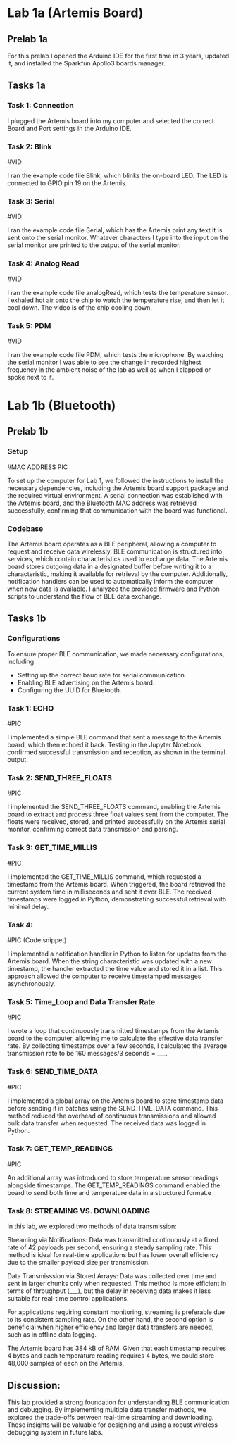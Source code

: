 
# Lab 1a (Artemis Board)

## Prelab 1a

For this prelab I opened the Arduino IDE for the first time in 3 years, updated it, and installed the Sparkfun Apollo3 boards manager. 

## Tasks 1a

### Task 1: Connection

I plugged the Artemis board into my computer and selected the correct Board and Port settings in the Arduino IDE.

### Task 2: Blink

#VID

I ran the example code file Blink, which blinks the on-board LED. The LED is connected to GPIO pin 19 on the Artemis. 

### Task 3: Serial

#VID

I ran the example code file Serial, which has the Artemis print any text it is sent onto the serial monitor. Whatever characters I type into the input on the serial monitor are printed to the output of the serial monitor.

### Task 4: Analog Read

#VID

I ran the example code file analogRead, which tests the temperature sensor. I exhaled hot air onto the chip to watch the temperature rise, and then let it cool down. The video is of the chip cooling down.

### Task 5: PDM

#VID

I ran the example code file PDM, which tests the microphone. By watching the serial monitor I was able to see the change in recorded highest frequency in the ambient noise of the lab as well as when I clapped or spoke next to it. 

# Lab 1b (Bluetooth)

## Prelab 1b
### Setup

#MAC ADDRESS PIC

To set up the computer for Lab 1, we followed the instructions to install the necessary dependencies, including the Artemis board support package and the required virtual environment. A serial connection was established with the Artemis board, and the Bluetooth MAC address was retrieved successfully, confirming that communication with the board was functional.

### Codebase

The Artemis board operates as a BLE peripheral, allowing a computer to request and receive data wirelessly. BLE communication is structured into services, which contain characteristics used to exchange data. The Artemis board stores outgoing data in a designated buffer before writing it to a characteristic, making it available for retrieval by the computer. Additionally, notification handlers can be used to automatically inform the computer when new data is available. I analyzed the provided firmware and Python scripts to understand the flow of BLE data exchange.

## Tasks 1b

### Configurations

To ensure proper BLE communication, we made necessary configurations, including:
- Setting up the correct baud rate for serial communication.
- Enabling BLE advertising on the Artemis board.
- Configuring the UUID for Bluetooth.


### Task 1: ECHO

#PIC

I implemented a simple BLE command that sent a message to the Artemis board, which then echoed it back. Testing in the Jupyter Notebook confirmed successful transmission and reception, as shown in the terminal output.

### Task 2: SEND_THREE_FLOATS

#PIC

I implemented the SEND_THREE_FLOATS command, enabling the Artemis board to extract and process three float values sent from the computer. The floats were received, stored, and printed successfully on the Artemis serial monitor, confirming correct data transmission and parsing.    

### Task 3: GET_TIME_MILLIS

#PIC

I implemented the GET_TIME_MILLIS command, which requested a timestamp from the Artemis board. When triggered, the board retrieved the current system time in milliseconds and sent it over BLE. The received timestamps were logged in Python, demonstrating successful retrieval with minimal delay.

### Task 4: 

#PIC (Code snippet)

I implemented a notification handler  in Python to listen for updates from the Artemis board. When the string characteristic was updated with a new timestamp, the handler extracted the time value and stored it in a list. This approach allowed the computer to receive timestamped messages asynchronously.

### Task 5: Time_Loop and Data Transfer Rate

#PIC

I wrote a loop that continuously transmitted timestamps from the Artemis board to the computer, allowing me to calculate the effective data transfer rate. By collecting timestamps over a few seconds, I calculated the average transmission rate to be 160 messages/3 seconds = ___.

### Task 6: SEND_TIME_DATA

#PIC

I implemented a global array on the Artemis board to store timestamp data before sending it in batches using the SEND_TIME_DATA command. This method reduced the overhead of continuous transmissions and allowed bulk data transfer when requested. The received data was logged in Python. 

### Task 7: GET_TEMP_READINGS

#PIC

An additional array was introduced to store temperature sensor readings alongside timestamps. The GET_TEMP_READINGS command enabled the board to send both time and temperature data in a structured format.e

### Task 8: STREAMING VS. DOWNLOADING

In this lab, we explored two methods of data transmission:

Streaming via Notifications: Data was transmitted continuously at a fixed rate of 42 payloads per second, ensuring a steady sampling    rate. This method is ideal for real-time applications but has lower overall efficiency due to the smaller payload size per transmission.

Data Transmisssion via Stored Arrays: Data was collected over time and sent in larger chunks only when requested. This method is more efficient in terms of throughput (___), but the delay in receiving data makes it less suitable for real-time control applications.

For applications requiring constant monitoring, streaming is preferable due to its consistent sampling rate. On the other hand, the second option is beneficial when higher efficiency and larger data transfers are needed, such as in offline data logging.

The Artemis board has 384 kB of RAM. Given that each timestamp requires 4 bytes and each temperature reading requires 4 bytes, we could store 48,000 samples of each on the Artemis.

## Discussion: 

This lab provided a strong foundation for understanding BLE communication and debugging. By implementing multiple data transfer methods, we explored the trade-offs between real-time streaming and downloading. These insights will be valuable for designing and using a robust wireless debugging system in future labs.
